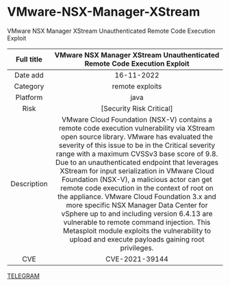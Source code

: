 # VMware-NSX-Manager-XStream

VMware NSX Manager XStream Unauthenticated Remote Code Execution Exploit

| Full title  |                                                                                                                                                                                                                                                                                                                                VMware NSX Manager XStream Unauthenticated Remote Code Execution Exploit                                                                                                                                                                                                                                                                                                                                 |
| :---------: | :-------------------------------------------------------------------------------------------------------------------------------------------------------------------------------------------------------------------------------------------------------------------------------------------------------------------------------------------------------------------------------------------------------------------------------------------------------------------------------------------------------------------------------------------------------------------------------------------------------------------------------------------------------------------------------------------------------------------------------------: |
|  Date add   |                                                                                                                                                                                                                                                                                                                                                               16-11-2022                                                                                                                                                                                                                                                                                                                                                                |
|  Category   |                                                                                                                                                                                                                                                                                                                                                             remote exploits                                                                                                                                                                                                                                                                                                                                                             |
|  Platform   |                                                                                                                                                                                                                                                                                                                                                                  java                                                                                                                                                                                                                                                                                                                                                                   |
|    Risk     |                                                                                                                                                                                                                                                                                                                                                        [Security Risk Critical]                                                                                                                                                                                                                                                                                                                                                         |
| Description | VMware Cloud Foundation (NSX-V) contains a remote code execution vulnerability via XStream open source library. VMware has evaluated the severity of this issue to be in the Critical severity range with a maximum CVSSv3 base score of 9.8. Due to an unauthenticated endpoint that leverages XStream for input serialization in VMware Cloud Foundation (NSX-V), a malicious actor can get remote code execution in the context of root on the appliance. VMware Cloud Foundation 3.x and more specific NSX Manager Data Center for vSphere up to and including version 6.4.13 are vulnerable to remote command injection. This Metasploit module exploits the vulnerability to upload and execute payloads gaining root privileges. |
|     CVE     |                                                                                                                                                                                                                                                                                                                                                             CVE-2021-39144                                                                                                                                                                                                                                                                                                                                                              |

<im src="mrvirusir.ir/sash.png"></im><a href="https://t.me/sashclient">TELEGRAM</a>
